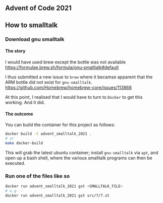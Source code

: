 Advent of Code 2021
-------------------

## How to smalltalk
### Download gnu smalltalk

#### The story
I would have used brew except the bottle was not available
https://formulae.brew.sh/formula/gnu-smalltalk#default

I thus submitted a new issue to `brew` where it becamse apparent that the ARM bottle did not exist for `gnu-smalltalk`.
https://github.com/Homebrew/homebrew-core/issues/113868

At this point, I realised that I would have to turn to `Docker` to get this working. And it did.

#### The outcome
You can build the container for this project as follows:

```sh
docker build -t advent_smalltalk_2021 .
# or
make docker-build
```

This will grab the latest ubuntu container; install `gnu-smalltalk` via `apt`, and open up a bash shell, where the various smalltalk programs can then be executed.

### Run one of the files like so
```sh
docker run advent_smalltalk_2021 gst <SMALLTALK_FILE>
# e.g. -
docker run advent_smalltalk_2021 gst src/7/7.st
```